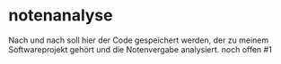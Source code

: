 # notenanalyse
Nach und nach soll hier der Code gespeichert werden, der zu meinem Softwareprojekt gehört und die Notenvergabe analysiert.
noch offen #1

